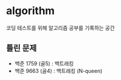 # algorithm
코딩 테스트를 위해 알고리즘 공부를 기록하는 공간

## 틀린 문제
- 백준 1759 (골5) : 백트래킹
- 백준 9663 (골4) : 백트래킹 (N-queen)
